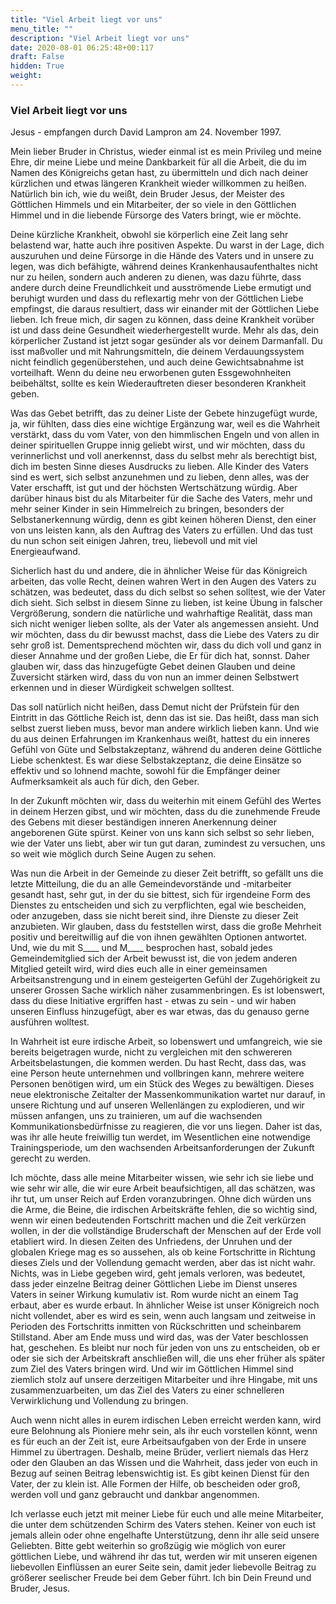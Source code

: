 ```yaml
---
title: "Viel Arbeit liegt vor uns"
menu_title: ""
description: "Viel Arbeit liegt vor uns"
date: 2020-08-01 06:25:48+00:117
draft: False
hidden: True
weight:
---
```

### Viel Arbeit liegt vor uns

Jesus - empfangen durch David Lampron am 24. November 1997.

Mein lieber Bruder in Christus, wieder einmal ist es mein Privileg und meine Ehre, dir meine Liebe und meine Dankbarkeit für all die Arbeit, die du im Namen des Königreichs getan hast, zu übermitteln und dich nach deiner kürzlichen und etwas längeren Krankheit wieder willkommen zu heißen. Natürlich bin ich, wie du weißt, dein Bruder Jesus, der Meister des Göttlichen Himmels und ein Mitarbeiter, der so viele in den Göttlichen Himmel und in die liebende Fürsorge des Vaters bringt, wie er möchte.

Deine kürzliche Krankheit, obwohl sie körperlich eine Zeit lang sehr belastend war, hatte auch ihre positiven Aspekte. Du warst in der Lage, dich auszuruhen und deine Fürsorge in die Hände des Vaters und in unsere zu legen, was dich befähigte, während deines Krankenhausaufenthaltes nicht nur zu heilen, sondern auch anderen zu dienen, was dazu führte, dass andere durch deine Freundlichkeit und ausströmende Liebe ermutigt und beruhigt wurden und dass du reflexartig mehr von der Göttlichen Liebe empfingst, die daraus resultiert, dass wir einander mit der Göttlichen Liebe lieben. Ich freue mich, dir sagen zu können, dass deine Krankheit vorüber ist und dass deine Gesundheit wiederhergestellt wurde. Mehr als das, dein körperlicher Zustand ist jetzt sogar gesünder als vor deinem Darmanfall. Du isst maßvoller und mit Nahrungsmitteln, die deinem Verdauungssystem nicht feindlich gegenüberstehen, und auch deine Gewichtsabnahme ist vorteilhaft. Wenn du deine neu erworbenen guten Essgewohnheiten beibehältst, sollte es kein Wiederauftreten dieser besonderen Krankheit geben.

Was das Gebet betrifft, das zu deiner Liste der Gebete hinzugefügt wurde, ja, wir fühlten, dass dies eine wichtige Ergänzung war, weil es die Wahrheit verstärkt, dass du vom Vater, von den himmlischen Engeln und von allen in deiner spirituellen Gruppe innig geliebt wirst, und wir möchten, dass du verinnerlichst und voll anerkennst, dass du selbst mehr als berechtigt bist, dich im besten Sinne dieses Ausdrucks zu lieben. Alle Kinder des Vaters sind es wert, sich selbst anzunehmen und zu lieben, denn alles, was der Vater erschafft, ist gut und der höchsten Wertschätzung würdig. Aber darüber hinaus bist du als Mitarbeiter für die Sache des Vaters, mehr und mehr seiner Kinder in sein Himmelreich zu bringen, besonders der Selbstanerkennung würdig, denn es gibt keinen höheren Dienst, den einer von uns leisten kann, als den Auftrag des Vaters zu erfüllen. Und das tust du nun schon seit einigen Jahren, treu, liebevoll und mit viel Energieaufwand.

Sicherlich hast du und andere, die in ähnlicher Weise für das Königreich arbeiten, das volle Recht, deinen wahren Wert in den Augen des Vaters zu schätzen, was bedeutet, dass du dich selbst so sehen solltest, wie der Vater dich sieht. Sich selbst in diesem Sinne zu lieben, ist keine Übung in falscher Vergrößerung, sondern die natürliche und wahrhaftige Realität, dass man sich nicht weniger lieben sollte, als der Vater als angemessen ansieht. Und wir möchten, dass du dir bewusst machst, dass die Liebe des Vaters zu dir sehr groß ist. Dementsprechend möchten wir, dass du dich voll und ganz in dieser Annahme und der großen Liebe, die Er für dich hat, sonnst. Daher glauben wir, dass das hinzugefügte Gebet deinen Glauben und deine Zuversicht stärken wird, dass du von nun an immer deinen Selbstwert erkennen und in dieser Würdigkeit schwelgen solltest.

Das soll natürlich nicht heißen, dass Demut nicht der Prüfstein für den Eintritt in das Göttliche Reich ist, denn das ist sie. Das heißt, dass man sich selbst zuerst lieben muss, bevor man andere wirklich lieben kann. Und wie du aus deinen Erfahrungen im Krankenhaus weißt, hattest du ein inneres Gefühl von Güte und Selbstakzeptanz, während du anderen deine Göttliche Liebe schenktest. Es war diese Selbstakzeptanz, die deine Einsätze so effektiv und so lohnend machte, sowohl für die Empfänger deiner Aufmerksamkeit als auch für dich, den Geber.

In der Zukunft möchten wir, dass du weiterhin mit einem Gefühl des Wertes in deinem Herzen gibst, und wir möchten, dass du die zunehmende Freude des Gebens mit dieser beständigen inneren Anerkennung deiner angeborenen Güte spürst. Keiner von uns kann sich selbst so sehr lieben, wie der Vater uns liebt, aber wir tun gut daran, zumindest zu versuchen, uns so weit wie möglich durch Seine Augen zu sehen.

Was nun die Arbeit in der Gemeinde zu dieser Zeit betrifft, so gefällt uns die letzte Mitteilung, die du an alle Gemeindevorstände und -mitarbeiter gesandt hast, sehr gut, in der du sie bittest, sich für irgendeine Form des Dienstes zu entscheiden und sich zu verpflichten, egal wie bescheiden, oder anzugeben, dass sie nicht bereit sind, ihre Dienste zu dieser Zeit anzubieten. Wir glauben, dass du feststellen wirst, dass die große Mehrheit positiv und bereitwillig auf die von ihnen gewählten Optionen antwortet. Und, wie du mit S____ und M____ besprochen hast, sobald jedes Gemeindemitglied sich der Arbeit bewusst ist, die von jedem anderen Mitglied geteilt wird, wird dies euch alle in einer gemeinsamen Arbeitsanstrengung und in einem gesteigerten Gefühl der Zugehörigkeit zu unserer Grossen Sache wirklich näher zusammenbringen. Es ist lobenswert, dass du diese Initiative ergriffen hast - etwas zu sein - und wir haben unseren Einfluss hinzugefügt, aber es war etwas, das du genauso gerne ausführen wolltest.

In Wahrheit ist eure irdische Arbeit, so lobenswert und umfangreich, wie sie bereits beigetragen wurde, nicht zu vergleichen mit den schwereren Arbeitsbelastungen, die kommen werden. Du hast Recht, dass das, was eine Person heute unternehmen und vollbringen kann, mehrere weitere Personen benötigen wird, um ein Stück des Weges zu bewältigen. Dieses neue elektronische Zeitalter der Massenkommunikation wartet nur darauf, in unsere Richtung und auf unseren Wellenlängen zu explodieren, und wir müssen anfangen, uns zu trainieren, um auf die wachsenden Kommunikationsbedürfnisse zu reagieren, die vor uns liegen. Daher ist das, was ihr alle heute freiwillig tun werdet, im Wesentlichen eine notwendige Trainingsperiode, um den wachsenden Arbeitsanforderungen der Zukunft gerecht zu werden.

Ich möchte, dass alle meine Mitarbeiter wissen, wie sehr ich sie liebe und wie sehr wir alle, die wir eure Arbeit beaufsichtigen, all das schätzen, was ihr tut, um unser Reich auf Erden voranzubringen. Ohne dich würden uns die Arme, die Beine, die irdischen Arbeitskräfte fehlen, die so wichtig sind, wenn wir einen bedeutenden Fortschritt machen und die Zeit verkürzen wollen, in der die vollständige Bruderschaft der Menschen auf der Erde voll etabliert wird. In diesen Zeiten des Unfriedens, der Unruhen und der globalen Kriege mag es so aussehen, als ob keine Fortschritte in Richtung dieses Ziels und der Vollendung gemacht werden, aber das ist nicht wahr. Nichts, was in Liebe gegeben wird, geht jemals verloren, was bedeutet, dass jeder einzelne Beitrag deiner Göttlichen Liebe im Dienst unseres Vaters in seiner Wirkung kumulativ ist. Rom wurde nicht an einem Tag erbaut, aber es wurde erbaut. In ähnlicher Weise ist unser Königreich noch nicht vollendet, aber es wird es sein, wenn auch langsam und zeitweise in Perioden des Fortschritts inmitten von Rückschritten und scheinbarem Stillstand. Aber am Ende muss und wird das, was der Vater beschlossen hat, geschehen. Es bleibt nur noch für jeden von uns zu entscheiden, ob er oder sie sich der Arbeitskraft anschließen will, die uns eher früher als später zum Ziel des Vaters bringen wird. Und wir im Göttlichen Himmel sind ziemlich stolz auf unsere derzeitigen Mitarbeiter und ihre Hingabe, mit uns zusammenzuarbeiten, um das Ziel des Vaters zu einer schnelleren Verwirklichung und Vollendung zu bringen.

Auch wenn nicht alles in eurem irdischen Leben erreicht werden kann, wird eure Belohnung als Pioniere mehr sein, als ihr euch vorstellen könnt, wenn es für euch an der Zeit ist, eure Arbeitsaufgaben von der Erde in unsere Himmel zu übertragen. Deshalb, meine Brüder, verliert niemals das Herz oder den Glauben an das Wissen und die Wahrheit, dass jeder von euch in Bezug auf seinen Beitrag lebenswichtig ist. Es gibt keinen Dienst für den Vater, der zu klein ist. Alle Formen der Hilfe, ob bescheiden oder groß, werden voll und ganz gebraucht und dankbar angenommen.

Ich verlasse euch jetzt mit meiner Liebe für euch und alle meine Mitarbeiter, die unter dem schützenden Schirm des Vaters stehen. Keiner von euch ist jemals allein oder ohne engelhafte Unterstützung, denn ihr alle seid unsere Geliebten. Bitte gebt weiterhin so großzügig wie möglich von eurer göttlichen Liebe, und während ihr das tut, werden wir mit unseren eigenen liebevollen Einflüssen an eurer Seite sein, damit jeder liebevolle Beitrag zu größerer seelischer Freude bei dem Geber führt. Ich bin Dein Freund und Bruder, Jesus.
